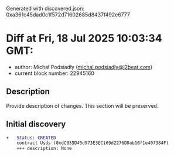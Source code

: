 Generated with discovered.json: 0xa361c45dad0c1f572d71602685d8437f492e6777

# Diff at Fri, 18 Jul 2025 10:03:34 GMT:

- author: Michał Podsiadły (<michal.podsiadly@l2beat.com>)
- current block number: 22945160

## Description

Provide description of changes. This section will be preserved.

## Initial discovery

```diff
+   Status: CREATED
    contract Usds (0xdC035D45d973E3EC169d2276DDab16f1e407384F)
    +++ description: None
```
